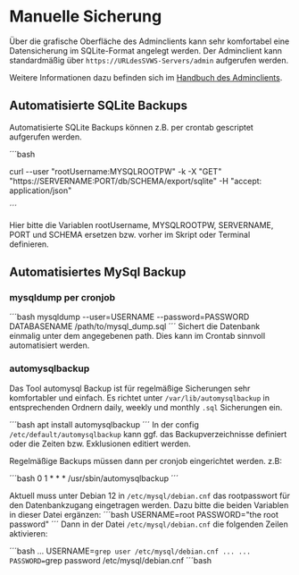 # Manuelle Sicherung

Über die grafische Oberfläche des Adminclients kann sehr komfortabel eine Datensicherung im SQLite-Format angelegt werden. Der Adminclient kann standardmäßig über `https://URLdesSVWS-Servers/admin` aufgerufen werden.

Weitere Informationen dazu befinden sich im [Handbuch des Adminclients](../../adminclient/).

## Automatisierte SQLite Backups

Automatisierte SQLite Backups können z.B. per crontab gescriptet aufgerufen werden. 


´´´bash 

curl --user "rootUsername:MYSQLROOTPW" -k -X "GET"  "https://SERVERNAME:PORT/db/SCHEMA/export/sqlite" -H "accept: application/json"

´´´


Hier bitte die Variablen rootUsername, MYSQLROOTPW, SERVERNAME, PORT und SCHEMA ersetzen bzw. vorher im Skript oder Terminal definieren. 


## Automatisiertes MySql Backup

### mysqldump per cronjob

´´´bash 
mysqldump --user=USERNAME --password=PASSWORD DATABASENAME /path/to/mysql_dump.sql
´´´
Sichert die Datenbank einmalig unter dem angegebenen path. Dies kann im Crontab sinnvoll automatisiert werden.


### automysqlbackup

Das Tool automysql Backup ist für regelmäßige Sicherungen sehr komfortabler und einfach. Es richtet unter `/var/lib/automysqlbackup` in entsprechenden Ordnern daily, weekly und monthly `.sql` Sicherungen ein. 

´´´bash 
apt install automysqlbackup
´´´
In der config `/etc/default/automysqlbackup` kann ggf. das Backupverzeichnisse definiert oder die Zeiten bzw. Exklusionen editiert werden. 

Regelmäßige Backups müssen dann per cronjob eingerichtet werden. z.B:

´´´bash 
0  1 * * * /usr/sbin/automysqlbackup
´´´

Aktuell muss unter Debian 12 in `/etc/mysql/debian.cnf` das rootpasswort für den Datenbankzugang eingetragen werden. Dazu bitte die beiden Variablen in dieser Datei ergänzen: 
´´´bash 
USERNAME=root
PASSWORD="the root password"
´´´
Dann in der Datei `/etc/mysql/debian.cnf` die folgenden Zeilen aktivieren:

´´´bash 
...
USERNAME=`grep user /etc/mysql/debian.cnf ...
...
PASSWORD=`grep password /etc/mysql/debian.cnf 
´´´bash 